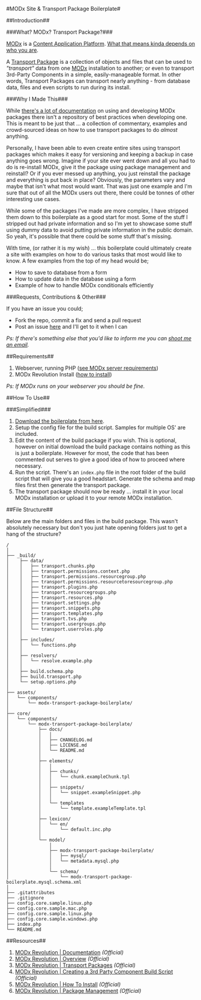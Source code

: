 #MODx Site & Transport Package Boilerplate#

##Introduction##

###What? MODx? Transport Package?###

[MODx][10] is a [Content Application Platform][11]. [What that means kinda depends on who you are][2].

A [Transport Package][3] is a collection of objects and files that can be used
to _"transport"_ data from one [MODx][2] installation to another; or even to
transport 3rd-Party Components in a simple, easily-manageable format. In other
words, Transport Packages can transport nearly anything - from database data,
files and even scripts to run during its install.

###Why I Made This###

While [there's a lot of documentation][9] on using and developing MODx packages
there isn't a repository of best practices when developing one. This is meant to
be just that ... a collection of commentary, examples and crowd-sourced ideas on
how to use transport packages to do _almost_ anything.

Personally, I have been able to even create entire sites using transport
packages which makes it easy for versioning and keeping a backup in case
anything goes wrong. Imagine if your site ever went down and all you had to do
is re-install MODx, give it the package using package management and reinstall?
Or if you ever messed up anything, you just reinstall the package and everything
is put back in place? Obviously, the parameters vary and maybe that isn't what
most would want. That was just one example and I'm sure that out of all the MODx
users out there, there could be tonnes of other interesting use cases.

While some of the packages I've made are more complex, I have stripped them down
to this boilerplate as a good start for most. Some of the stuff I stripped out
had private information and so I'm yet to showcase some stuff using dummy data
to avoid putting private information in the public domain. So yeah, it's
possible that there could be some stuff that's missing.

With time, (or rather it is my wish) ... this boilerplate could ultimately
create a site with examples on how to do various tasks that most would like to
know. A few examples from the top of my head would be;

* How to save to database from a form
* How to update data in the database using a form
* Example of how to handle MODx conditionals efficiently

###Requests, Contributions & Other###

If you have an issue you could;
* Fork the repo, commit a fix and send a pull request
* Post an issue [here][1] and I'll get to it when I can

_Ps: If there's something else that you'd like to inform me you can [shoot me an
email](mailto:yo@kingori.co?Subject=You're%20Awesome)._

##Requirements##

1. Webserver, running PHP ([see MODx server requirements][8])
2. MODx Revolution Install ([how to install][7])

_Ps: If MODx runs on your webserver you should be fine._

##How To Use##

###Simplified###

1. [Download the boilerplate from here][4].
2. Setup the config file for the build script. Samples for multiple OS' are included.
3. Edit the content of the build package if you wish. This is optional, however 
   on initial download the build package contains nothing as this is just a 
   boilerplate. However for most, the code that has been commented out serves to
    give a good idea of how to proceed where necessary.
4. Run the script. There's an `index.php` file in the root folder of the build 
   script that will give you a good headstart. Generate the schema and map files
    first then generate the transport package.
5. The transport package should now be ready ... install it in your local MODx 
   installation or upload it to your remote MODx installation.

##File Structure##

Below are the main folders and files in the build package. This wasn't absolutely necessary but don't you just hate opening folders just to get a hang of the structure?

```
/
│
├── _build/
│    ├── data/
│    │   ├── transport.chunks.php
│    │   ├── transport.permissions.context.php
│    │   ├── transport.permissions.resourcegroup.php
│    │   ├── transport.permissions.resourcetoresourcegroup.php
│    │   ├── transport.plugins.php
│    │   ├── transport.resourcegroups.php
│    │   ├── transport.resources.php
│    │   ├── transport.settings.php
│    │   ├── transport.snippets.php
│    │   ├── transport.templates.php
│    │   ├── transport.tvs.php
│    │   ├── transport.usergroups.php
│    │   └── transport.userroles.php
│    │
│    ├── includes/
│    │   └── functions.php
│    │
│    ├── resolvers/
│    │   └── resolve.example.php
│    │
│    ├── build.schema.php
│    ├── build.transport.php
│    └── setup.options.php
│
├── assets/
│   └── components/
│       └── modx-transport-package-boilerplate/
│
├── core/
│   └── components/
│       └── modx-transport-package-boilerplate/
│           ├── docs/
│           │   │
│           │   ├── CHANGELOG.md
│           │   ├── LICENSE.md
│           │   └── README.md
│           │
│           ├── elements/
│           │   │
│           │   ├── chunks/
│           │   │   └── chunk.exampleChunk.tpl
│           │   │
│           │   ├── snippets/
│           │   │   └── snippet.exampleSnippet.php
│           │   │
│           │   └── templates
│           │       └── template.exampleTemplate.tpl
│           │
│           ├── lexicon/
│           │   └── en/
│           │       └── default.inc.php
│           │
│           └── model/
│               │
│               ├── modx-transport-package-boilerplate/
│               │   ├── mysql/
│               │   └── metadata.mysql.php
│               │
│               └── schema/
│                   └── modx-transport-package-boilerplate.mysql.schema.xml
│
├── .gitattributes
├── .gitignore
├── config.core.sample.linux.php
├── config.core.sample.mac.php
├── config.core.sample.linux.php
├── config.core.sample.windows.php
├── index.php
└── README.md
```

##Resources##

1. [MODx Revolution | Documentation][5] _(Official)_
2. [MODx Revolution | Overview][2] _(Official)_
3. [MODx Revolution | Transport Packages][3] _(Official)_
4. [MODx Revolution | Creating a 3rd Party Component Build Script][6] _(Official)_
5. [MODx Revolution | How To Install][7] _(Official)_
5. [MODx Revolution | Package Management][9] _(Official)_

[1]: https://github.com/itsmrwave/modx-transport-package-boilerplate/issues
[2]: http://rtfm.modx.com/display/revolution20/An+Overview+of+MODX
[3]: http://rtfm.modx.com/display/revolution20/Transport+Packages
[4]: https://github.com/itsmrwave/modx-transport-package-boilerplate/archive/master.zip
[5]: http://rtfm.modx.com/display/revolution20/Home
[6]: http://rtfm.modx.com/display/revolution20/Creating+a+3rd+Party+Component+Build+Script
[7]: http://rtfm.modx.com/display/revolution20/Installation
[8]: http://rtfm.modx.com/display/revolution20/Server+Requirements
[9]: http://rtfm.modx.com/display/revolution20/Package+Management
[10]: http://modx.com/
[11]: http://en.wikipedia.org/wiki/Web_application_framework